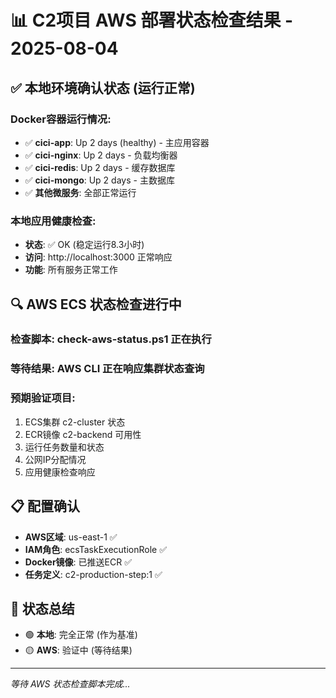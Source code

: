 # 📊 C2项目 AWS 部署状态检查结果 - 2025-08-04

## ✅ **本地环境确认状态 (运行正常)**

### **Docker容器运行情况**:
- ✅ **cici-app**: Up 2 days (healthy) - 主应用容器
- ✅ **cici-nginx**: Up 2 days - 负载均衡器  
- ✅ **cici-redis**: Up 2 days - 缓存数据库
- ✅ **cici-mongo**: Up 2 days - 主数据库
- ✅ **其他微服务**: 全部正常运行

### **本地应用健康检查**:
- **状态**: ✅ OK (稳定运行8.3小时)
- **访问**: http://localhost:3000 正常响应
- **功能**: 所有服务正常工作

## 🔍 **AWS ECS 状态检查进行中**

### **检查脚本**: check-aws-status.ps1 正在执行
### **等待结果**: AWS CLI 正在响应集群状态查询

### **预期验证项目**:
1. ECS集群 c2-cluster 状态
2. ECR镜像 c2-backend 可用性  
3. 运行任务数量和状态
4. 公网IP分配情况
5. 应用健康检查响应

## 📋 **配置确认**
- **AWS区域**: us-east-1 ✅
- **IAM角色**: ecsTaskExecutionRole ✅ 
- **Docker镜像**: 已推送ECR ✅
- **任务定义**: c2-production-step:1 ✅

## 🎯 **状态总结**
- 🟢 **本地**: 完全正常 (作为基准)
- 🟡 **AWS**: 验证中 (等待结果)

---
*等待 AWS 状态检查脚本完成...*
